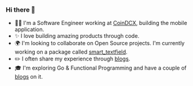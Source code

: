 ### Hi there 👋

- 🧑‍💻 I'm a Software Engineer working at [CoinDCX](https://coindcx.com/), building the mobile application.
- ✨ I love building amazing products through code.
- 🌍 I'm looking to collaborate on Open Source projects. I'm currently working on a package called [smart_textfield](https://github.com/Yogi-7y/Project-Y/tree/main/packages/smart_textfield).
- ✏️ I often share my experience through [blogs](https://yogi-7y.medium.com/).
- 🎓 I'm exploring Go & Functional Programming and have a couple of [blogs](https://levelup.gitconnected.com/functional-programming-in-dart-foundation-part-0-7e932517b824) on it.
